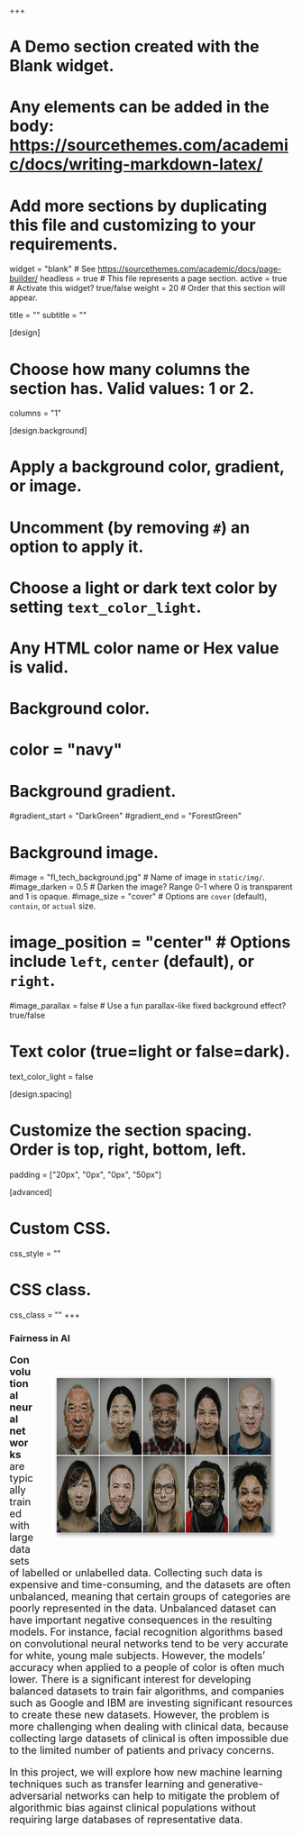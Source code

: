 +++
# A Demo section created with the Blank widget.
# Any elements can be added in the body: https://sourcethemes.com/academic/docs/writing-markdown-latex/
# Add more sections by duplicating this file and customizing to your requirements.

widget = "blank"  # See https://sourcethemes.com/academic/docs/page-builder/
headless = true  # This file represents a page section.
active = true # Activate this widget? true/false
weight = 20  # Order that this section will appear.

title = ""
subtitle = ""

[design]
  # Choose how many columns the section has. Valid values: 1 or 2.
  columns = "1"

[design.background]
  # Apply a background color, gradient, or image.
  #   Uncomment (by removing `#`) an option to apply it.
  #   Choose a light or dark text color by setting `text_color_light`.
  #   Any HTML color name or Hex value is valid.

  # Background color.
  # color = "navy"
  
  # Background gradient.
  #gradient_start = "DarkGreen"
  #gradient_end = "ForestGreen"
  
  # Background image.
  #image = "fl_tech_background.jpg"  # Name of image in `static/img/`.
  #image_darken = 0.5  # Darken the image? Range 0-1 where 0 is transparent and 1 is opaque.
  #image_size = "cover"  #  Options are `cover` (default), `contain`, or `actual` size.
  # image_position = "center"  # Options include `left`, `center` (default), or `right`.
  #image_parallax = false  # Use a fun parallax-like fixed background effect? true/false
  
  # Text color (true=light or false=dark).
  text_color_light = false

[design.spacing]
  # Customize the section spacing. Order is top, right, bottom, left.
  padding = ["20px", "0px", "0px", "50px"]

[advanced]
 # Custom CSS. 
 css_style = ""
 
 # CSS class.
 css_class = ""
+++
### **Fairness in AI**

<div>
<img style="float: right; margin:30px 30px" src="facial_recognition_action.jpg" height="300px" width="400px">
<font size="4">

**Convolutional neural networks** are typically trained with large datasets of 
labelled or unlabelled data. Collecting such data is expensive and time-consuming, 
and the datasets are often unbalanced, meaning that certain groups of categories 
are poorly represented in the data. Unbalanced dataset can have important negative 
consequences in the resulting models. For instance, facial recognition algorithms 
based on convolutional neural networks  tend to be very accurate for white, young 
male subjects. However, the models’ accuracy when applied to a people of color is 
often much lower. There is a significant interest for developing balanced datasets 
to train fair algorithms, and companies such as Google and IBM are investing significant 
resources to create these new datasets.
However, the problem is more challenging when dealing with clinical data, because 
collecting large datasets of clinical is often impossible due to the limited number 
of patients and privacy concerns. 

In this project, we will explore how new machine learning techniques such as transfer 
learning and generative-adversarial networks can help to mitigate the problem of 
algorithmic bias against clinical populations without requiring large databases of 
representative data.
</font>
<div>
